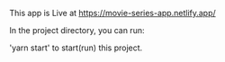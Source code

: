 This app is Live at https://movie-series-app.netlify.app/

In the project directory, you can run:

'yarn start' to start(run) this project.
